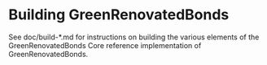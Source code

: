 Building GreenRenovatedBonds
=============

See doc/build-*.md for instructions on building the various
elements of the GreenRenovatedBonds Core reference implementation of GreenRenovatedBonds.
